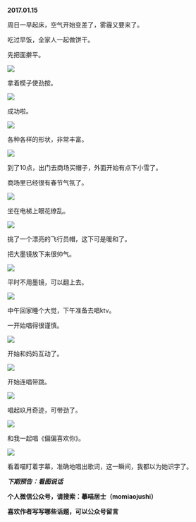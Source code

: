 
          
            
**2017.01.15**

周日一早起床，空气开始变差了，雾霾又要来了。

吃过早饭，全家人一起做饼干。

先把面擀平。




![](//upload-images.jianshu.io/upload_images/51001-5dee96ee046eb3aa.jpg)




拿着模子使劲按。




![](//upload-images.jianshu.io/upload_images/51001-fd5609d2a4e6e245.jpg)




成功啦。




![](//upload-images.jianshu.io/upload_images/51001-a82db26adfebd22f.jpg)




各种各样的形状，非常丰富。




![](//upload-images.jianshu.io/upload_images/51001-e99788479a2de282.jpg)




到了10点，出门去商场买帽子，外面开始有点下小雪了。

商场里已经很有春节气氛了。




![](//upload-images.jianshu.io/upload_images/51001-48210a01fed1db6b.jpg)




坐在电梯上眼花缭乱。




![](//upload-images.jianshu.io/upload_images/51001-56fc46c76f2d0e1d.jpg)




挑了一个漂亮的飞行员帽，这下可是暖和了。

把大墨镜放下来很帅气。




![](//upload-images.jianshu.io/upload_images/51001-d09981068c6421f7.jpg)




平时不用墨镜，可以翻上去。




![](//upload-images.jianshu.io/upload_images/51001-5d26456c8df29e1a.jpg)




中午回家睡个大觉，下午准备去唱ktv。

一开始唱得很谨慎。




![](//upload-images.jianshu.io/upload_images/51001-4ed6ce142cd61099.jpg)




开始和妈妈互动了。




![](//upload-images.jianshu.io/upload_images/51001-832639f486728670.jpg)




开始连唱带跳。




![](//upload-images.jianshu.io/upload_images/51001-2d037d3b71da7cfe.jpg)




唱起玖月奇迹，可带劲了。




![](//upload-images.jianshu.io/upload_images/51001-1694be08ccf765e1.jpg)




和我一起唱《偏偏喜欢你》。




![](//upload-images.jianshu.io/upload_images/51001-474ce330ed25b463.jpg)




看着喵盯着字幕，准确地唱出歌词，这一瞬间，我都以为她识字了。


***下期预告：看图说话***


**个人微信公众号，请搜索：摹喵居士（momiaojushi）**

**喜欢作者写写哪些话题，可以公众号留言**

          
        